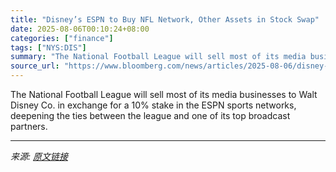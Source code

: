```yaml
---
title: "Disney’s ESPN to Buy NFL Network, Other Assets in Stock Swap"
date: 2025-08-06T00:10:24+08:00
categories: ["finance"]
tags: ["NYS:DIS"]
summary: "The National Football League will sell most of its media businesses to Walt Disney Co. in exchange for a 10% stake in the ESPN sports networks, deepening the ties between the league and one of its top"
source_url: "https://www.bloomberg.com/news/articles/2025-08-06/disney-s-espn-to-buy-nfl-network-other-assets-in-a-stock-swap"
---
```


The National Football League will sell most of its media businesses to Walt Disney Co. in exchange for a 10% stake in the ESPN sports networks, deepening the ties between the league and one of its top broadcast partners.

---

*来源: [原文链接](https://www.bloomberg.com/news/articles/2025-08-06/disney-s-espn-to-buy-nfl-network-other-assets-in-a-stock-swap)*
